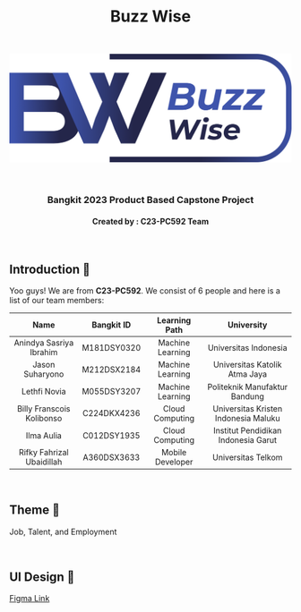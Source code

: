 <h1 align="center">Buzz Wise</h1>
<br>
<p align="center">
  <img src="https://github.com/BuzzWiseTeam/.github/blob/main/profile/Logo.png">
</p>
<br>
<h3 align="center">Bangkit 2023 Product Based Capstone Project</h3>
<h4 align="center">Created by : C23-PC592 Team</h4>

<br>

## Introduction 👋
Yoo guys! We are from **C23-PC592**. We consist of 6 people and here is a list of our team members:

| Name | Bangkit ID | Learning Path | University |
| :---: | :---: | :---: | :---: |
| Anindya Sasriya Ibrahim  | M181DSY0320  | Machine Learning | Universitas Indonesia |
| Jason Suharyono | M212DSX2184  | Machine Learning | Universitas Katolik Atma Jaya |
| Lethfi Novia | M055DSY3207 | Machine Learning | Politeknik Manufaktur Bandung |
| Billy Franscois Kolibonso | C224DKX4236  | Cloud Computing | Universitas Kristen Indonesia Maluku |
| Ilma Aulia | C012DSY1935  | Cloud Computing | Institut Pendidikan Indonesia Garut |
| Rifky Fahrizal Ubaidillah | A360DSX3633 | Mobile Developer | Universitas Telkom |

<br>

## Theme 📖
Job, Talent, and Employment

<br>

## UI Design 🎨
<a href="https://www.figma.com/file/CRKQ6oejiJRMIpNdNH1D4i/Buzz-Wise-Design?type=design&node-id=0%3A1&t=Y3noAjsZymz7bvEx-1">Figma Link</a>

<br>

